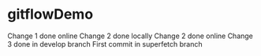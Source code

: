 # gitflowDemo
Change 1 done online
Change 2 done locally
Change 2 done online
Change 3 done in develop branch
First commit in superfetch branch

